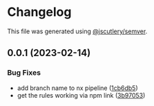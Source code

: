 # Changelog

This file was generated using [@jscutlery/semver](https://github.com/jscutlery/semver).

## 0.0.1 (2023-02-14)


### Bug Fixes

* add branch name to nx pipeline ([1cb6db5](https://github.com/threemedoa/commitlint-gemini/commit/1cb6db54ebc38d0b8e47ffdc677f1e7da0092237))
* get the rules working via npm link ([3b97053](https://github.com/threemedoa/commitlint-gemini/commit/3b97053bc54ae16d0446b3d90f738d100322ba4b))
